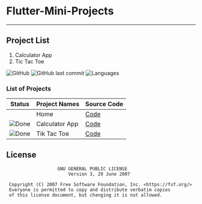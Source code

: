 # Flutter-Mini-Projects

--- 
## Project List

1. Calculator App
2. Tic Tac Toe

![GitHub](https://img.shields.io/github/license/mohitkhedkar/Flutter-Mini-Projects?style=for-the-badge)
![GitHub last commit](https://img.shields.io/github/last-commit/mohitkhedkar/Flutter-Mini-Projects?style=for-the-badge&color=blue)
![Languages](https://img.shields.io/github/languages/count/mohitkhedkar/Flutter-Mini-Projects?style=for-the-badge&color=red)

### List of Projects

[done]: https://user-images.githubusercontent.com/29199184/32275438-8385f5c0-bf0b-11e7-9406-42265f71e2bd.png "Done"

| Status        | Project Names      | Source Code                       | 
| ------------- | ------------------ | --------------------------------- | 
|               | Home               | [Code](/Home)                     
| ![Done][done] | Calculator App    | [Code](/CalculatorApp)                  |
| ![Done][done] | Tik Tac Toe    | [Code](/tic_tac_toe)                  |


## License

```
                   GNU GENERAL PUBLIC LICENSE
                       Version 3, 29 June 2007

 Copyright (C) 2007 Free Software Foundation, Inc. <https://fsf.org/>
 Everyone is permitted to copy and distribute verbatim copies
 of this license document, but changing it is not allowed.

```
